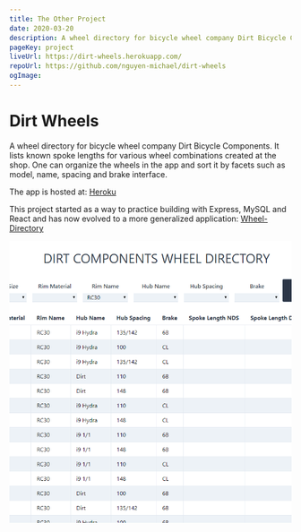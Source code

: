 ```yaml
---
title: The Other Project
date: 2020-03-20
description: A wheel directory for bicycle wheel company Dirt Bicycle Components. It lists known spoke lengths for various wheel combinations created at the shop. One can organize the wheels in the app and sort it by facets such as model, name, spacing and brake interface.
pageKey: project
liveUrl: https://dirt-wheels.herokuapp.com/
repoUrl: https://github.com/nguyen-michael/dirt-wheels
ogImage: 
---
```

# Dirt Wheels

A wheel directory for bicycle wheel company Dirt Bicycle Components. It lists known spoke lengths for various wheel combinations created at the shop. One can organize the wheels in the app and sort it by facets such as model, name, spacing and brake interface.

The app is hosted at: [Heroku](https://dirt-wheels.herokuapp.com/)

This project started as a way to practice building with Express, MySQL and React and has now evolved to a more generalized application: [Wheel-Directory](https://github.com/nguyen-michael/wheel-directory)


![Screenshot of Dirt Wheel App](./dirt-wheels.png)